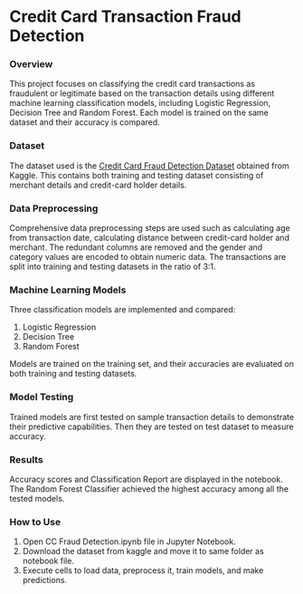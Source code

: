 # Credit Card Transaction Fraud Detection

### Overview
This project focuses on classifying the credit card transactions as fraudulent or legitimate based on the transaction details using different machine learning classification models, including Logistic Regression, Decision Tree and Random Forest. Each model is trained on the same dataset and their accuracy is compared.

### Dataset
The dataset used is the [Credit Card Fraud Detection Dataset](https://www.kaggle.com/datasets/kartik2112/fraud-detection) obtained from Kaggle. This contains both training and testing dataset consisting of merchant details and credit-card holder details.

### Data Preprocessing
Comprehensive data preprocessing steps are used such as calculating age from transaction date, calculating distance between credit-card holder and merchant. The redundant columns are removed and the gender and category values are encoded to obtain numeric data. The transactions are split into training and testing datasets in the ratio of 3:1.

### Machine Learning Models
Three classification models are implemented and compared:

1. Logistic Regression
1. Decision Tree
1. Random Forest

Models are trained on the training set, and their accuracies are evaluated on both training and testing datasets.

### Model Testing
Trained models are first tested on sample transaction details to demonstrate their predictive capabilities. Then they are tested on test dataset to measure accuracy. 

### Results
Accuracy scores and Classification Report are displayed in the notebook. The Random Forest Classifier achieved the highest accuracy among all the tested models.

### How to Use
1. Open CC Fraud Detection.ipynb file in Jupyter Notebook.
1. Download the dataset from kaggle and move it to same folder as notebook file.
1. Execute cells to load data, preprocess it, train models, and make predictions.
